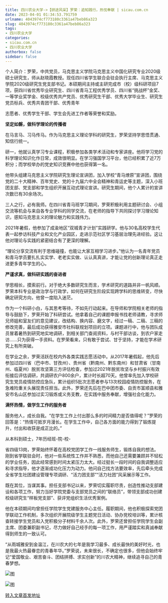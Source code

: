 ```yaml
---
title: 四川农业大学->【研途风采】罗荣：追知践行，热忱奉献 | sicau.com.cn
date: 2023-04-01 01:34:53.791759
urlname: 4043974cf773180c3361a47beb86a323
slug: 4043974cf773180c3361a47beb86a323
tags: 
- 四川农业大学
categories:
- sicau.com.cn
- 四川农业大学
authorbox: false
sidebar: false
---
```

个人简介：罗荣，中共党员，马克思主义学院马克思主义中国化研究专业2020级硕士研究生，师从赵晓霞教授。现任四川省学生联合会驻会执行主席、马克思主义学院2020级研究生党支部书记。本硕期间主持或主研完成市（校）级科研项目7项，获四川省优秀毕业研究生、四川省青马工程优秀学员、四川省“挑战杯”金奖、一等学业奖学金、校级优秀共产党员、优秀研究生干部、优秀大学毕业生、研究生党员标兵、优秀共青团干部、优秀青年
<!--more-->
志愿者、优秀学生干部、学生会先进工作者等荣誉和奖励。

**坚定如磐，做科学理论的传播者**

在马言马、习马传马。作为马克思主义理论学科的研究生，罗荣坚持学思悟贯通、知信行统一。

研一，他就认真学习专业课程，积极参加各类学术活动和专家讲座。他将学习党的科学理论知识化作日常，成效很明显。在学习强国学习平台，他已经积累了近7万积分；而学校举办的党史知识竞赛中他也获得第一名。

他带头组建马克思主义学院研究生理论宣讲团，加入学校“青马燎原”宣讲团，围绕党的二十大精神、百年党史、党的十九届六中全会精神和青运史等主题，深入小班团支部、党支部和学生组织开展互动式理论宣讲。研究生期间，他个人累计的宣讲次数已有30余场次。  

三人之行，必有我师。在四川省青马班学习期间，罗荣积极利用主题研讨会、小组交流等机会与来自各专业学科的同学交流，在老师的指导下共同探讨学习理论知识，感知马克思主义的理论魅力和实践伟力。

2021年暑假，他参加了成渝地区“双城青才计划”实践研学。他与30名高校学生代表一起参访科技产业和文化产业园区，走进示范社区学习基层治理先进经验。这让他对理论与实践的紧密结合有了更深的理解。

“理论分享交流有利于思维碰撞，也能让大家互相学习进步。”他认为一名青年党员和青马学员要扎扎实实学、老老实实做、认认真真讲，才能让党的创新理论真正走进更多青年学生的心。

**严谨求真，做科研实践的奋进者**

学思相长，摸索前行。对于绝大多数研究生而言，学术研究的道路并非一帆风顺。罗荣本科专业是政治学与行政学，如何在研究生阶段实现跨学科的思维转变，尽快确定研究方向，他曾一度陷入迷茫。

作为一个科研小白，与其思考等待，不如先行动起来。在导师和学院相关老师的指导与鼓励下，罗荣开始了科研尝试。他拿着自己的课题申报书找老师请教，寻求师兄师姐和室友们的意见建议，改结构、换内容、磨文字，经过一稿、二稿、三稿的修改完善，最后成功获得雅安市社科联规划项目的立项。课题进行中，他与团队成员冒着暑热到研究地实地调研，到相关部门查阅资料，与村干部访谈，到农户家走访……只为获得一手资料。在罗荣看来，只有敢于尝试、甘于坚持，才能在学术研究上有所突破。

在学业之余，罗荣活跃在校内外各类实践志愿活动中。从2017年暑假起，他先后参加过四川省（巴中市、甘孜州）、贵州省（黔南州、黔东南州）和甘肃省（甘南州、临夏州）脱贫攻坚第三方评估检查，参加过2021年脱贫攻坚与乡村振兴有效衔接后评估调研，共调研农户800余户，累计时长超70天。他曾率先加入学校研究生党员疫情防控应急队，累计组织5批次志愿者参与13次校园疫情防控服务，在急难险重关头展现责任担当。此外，罗荣还先后在巴中团市委、自贡市富顺县和雅安市名山区参加过实习锻炼或义务支教，在实践中服务奉献，增强社会化能力。

**满怀热情，做学生工作的服务者**

服务他人，成长自我。“在学生工作上付出那么多的时间精力是否值得呢？”罗荣的回答是：“热情可抵岁月漫长。在学生工作中，自己各方面的能力得到了锻炼提升，付出和收获是成正比的。”

从本科到硕士，7年历经班-院-校-

省四级13岗，罗荣始终怀着在高校党团学工作一线服务师生，锻炼自我的想法。刚到省学联驻会时，他对一些系统性工作并不熟悉，而他自己还需要兼顾并不轻松的学业任务，因此经常感到时间太紧压力太大。经过挺长一段时间的自我调整适应和寻求指导，他才逐渐成功化压力为动力。他问自己找方法要效率，先后牵头完成全省学生社团建设管理专项调研、“活力团支部”“活力社团”风采展示等工作。  

既在其位，当谋其事。担任支部书记以来，罗荣切实履职尽责，创造性推动支部建设和各项工作，努力当好学院党委与支部党员之间的“联络员”，带领支部成功创建校级研究生“样板党支部”、获评党组织生活优秀案例。

他在本硕期间均曾担任学院学生党建服务中心主任。履职期间，他也积极探索党团学联动工作机制，多次组织开展院级学生主题党日活动、协办党校培训等，累计核查转接学生党员和入党积极分子材料千余人次。此外，罗荣还曾担任学院学生会副主席、团委兼职副书记，尽力做好自己经手的每一项工作，用严谨踏实和真诚奉献得到师生的一致认可。

“从雨城雅安到金温江，在川农大的七年是我学习最多、成长最快的美好时光，也是我最火热最眷恋的青春年华。”罗荣说，未来很长，不确定也很多，但他会始终牢记“爱国敬业、艰苦奋斗、团结拼搏、求实创新”的川农大精神，继续追寻自己的青春梦想。

![图](https://news.sicau.edu.cn/__local/3/4E/D4/0C8FE093CECBD08933BBB907973_C7539B99_DB6AC.png)

![图](https://news.sicau.edu.cn/__local/A/31/65/59FCA9CC111CB69F56D960A4401_FD434EBC_D07B3.png)

[转入文章首发地址](https://news.sicau.edu.cn/info/1078/71633.htm)